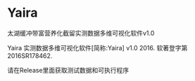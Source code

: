 # Yaira
太湖缓冲带富营养化截留实测数据多维可视化软件v1.0

Yaira 实测数据多维可视化软件[简称:Yaira] v1.0 2016. 软著登字第 2016SR178462.

请在Release里面获取测试数据和可执行程序